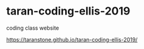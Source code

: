 # taran-coding-ellis-2019
coding class website



https://taranstone.github.io/taran-coding-ellis-2019/
